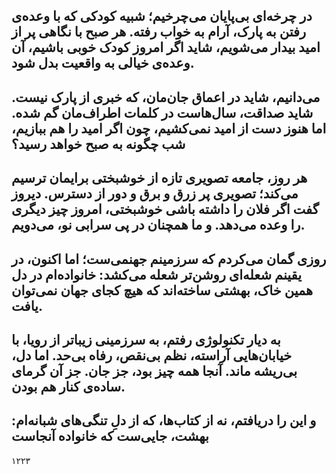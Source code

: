 در چرخه‌ای بی‌پایان می‌چرخیم؛ شبیه کودکی که با وعده‌ی رفتن به پارک، آرام به خواب رفته. هر صبح با نگاهی پر از امید بیدار می‌شویم، شاید اگر امروز کودک خوبی باشیم، آن وعده‌ی خیالی به واقعیت بدل شود.
---

می‌دانیم، شاید در اعماق جان‌مان، که خبری از پارک نیست. شاید صداقت، سال‌هاست در کلمات اطراف‌مان گم شده. اما هنوز دست از امید نمی‌کشیم، چون اگر امید را هم ببازیم، شب چگونه به صبح خواهد رسید؟
---
هر روز، جامعه تصویری تازه از خوشبختی برایمان ترسیم می‌کند؛ تصویری پر زرق و برق و دور از دسترس. دیروز گفت اگر فلان را داشته باشی خوشبختی، امروز چیز دیگری را وعده می‌دهد. و ما همچنان در پی سرابی نو، می‌دویم.
---

روزی گمان می‌کردم که سرزمینم جهنمی‌ست؛ اما اکنون، در یقینم شعله‌ای روشن‌تر شعله می‌کشد: خانواده‌ام در دل همین خاک، بهشتی ساخته‌اند که هیچ کجای جهان نمی‌توان یافت.
---
به دیار تکنولوژی رفتم، به سرزمینی زیباتر از رویا، با خیابان‌هایی آراسته، نظم بی‌نقص، رفاه بی‌حد. اما دل، بی‌ریشه ماند. آنجا همه چیز بود، جز جان. جز آن گرمای ساده‌ی کنار هم بودن.
---

و این را دریافتم، نه از کتاب‌ها، که از دلِ تنگی‌های شبانه‌ام:
بهشت، جایی‌ست که خانواده آنجاست
---
۱۲۲۳
